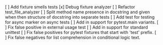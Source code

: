 
[ ] Add fixture smells tests
[x] Debug fixture analyzer
[ ] Refactor test_file_analyzer
[ ] Split method name presence in docstring and given when then structure of docstring into separate tests
[ ] Add test for testing for async marker on async tests
[ ] Add in support for pytest.main variants.
[ ] Fix false positive in external usage test
[ ] Add in support for standard unittest
[ ] Fix false positives for pytest fixtures that start with 'test' prefix. 
[ ] Fix false negatives for list comprehension in conditional logic text.